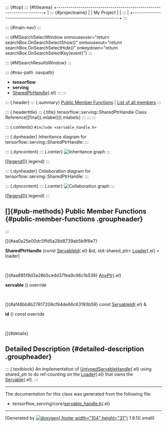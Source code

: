 ::: {#top}
::: {#titlearea}
+-----------------------------------------------------------------------+
| ::: {#projectname}                                                    |
| My Project                                                            |
| :::                                                                   |
+-----------------------------------------------------------------------+
:::

::: {#main-nav}
:::

::: {#MSearchSelectWindow onmouseover="return searchBox.OnSearchSelectShow()" onmouseout="return searchBox.OnSearchSelectHide()" onkeydown="return searchBox.OnSearchSelectKey(event)"}
:::

::: {#MSearchResultsWindow}
:::

::: {#nav-path .navpath}
-   **tensorflow**
-   **serving**
-   [SharedPtrHandle](classtensorflow_1_1serving_1_1SharedPtrHandle.html){.el}
:::
:::

::: {.header}
::: {.summary}
[Public Member Functions](#pub-methods) \| [List of all
members](classtensorflow_1_1serving_1_1SharedPtrHandle-members.html)
:::

::: {.headertitle}
::: {.title}
tensorflow::serving::SharedPtrHandle Class
Reference[[final]{.mlabel}]{.mlabels}
:::
:::
:::

::: {.contents}
`#include <servable_handle.h>`

::: {.dynheader}
Inheritance diagram for tensorflow::serving::SharedPtrHandle:
:::

::: {.dyncontent}
::: {.center}
![Inheritance
graph](classtensorflow_1_1serving_1_1SharedPtrHandle__inherit__graph.png)
:::

[\[[legend](graph_legend.html)\]]{.legend}
:::

::: {.dynheader}
Collaboration diagram for tensorflow::serving::SharedPtrHandle:
:::

::: {.dyncontent}
::: {.center}
![Collaboration
graph](classtensorflow_1_1serving_1_1SharedPtrHandle__coll__graph.png)
:::

[\[[legend](graph_legend.html)\]]{.legend}
:::

[]{#pub-methods} Public Member Functions {#public-member-functions .groupheader}
----------------------------------------
:::

[]{#aa0a25e00dc5ffd5a28d8739ab5b9f8e7}  

**SharedPtrHandle** (const
[ServableId](structtensorflow_1_1serving_1_1ServableId.html){.el} &id,
std::shared\_ptr\<
[Loader](classtensorflow_1_1serving_1_1Loader.html){.el} \> loader)

 

[]{#aa885f8d3a28b5cedd37fea9c96c1b536}
[AnyPtr](classtensorflow_1_1serving_1_1AnyPtr.html){.el} 

**servable** () override

 

[]{#af48bb8b27817208cf94de66c63193b59} const
[ServableId](structtensorflow_1_1serving_1_1ServableId.html){.el} & 

**id** () const override

 

[]{#details}

Detailed Description {#detailed-description .groupheader}
--------------------

::: {.textblock}
An implementation of
[UntypedServableHandle](classtensorflow_1_1serving_1_1UntypedServableHandle.html){.el}
using shared\_ptr to do ref-counting on the
[Loader](classtensorflow_1_1serving_1_1Loader.html){.el} that owns the
[Servable](classtensorflow_1_1serving_1_1Servable.html){.el}.
:::

------------------------------------------------------------------------

The documentation for this class was generated from the following file:

-   tensorflow\_serving/core/[servable\_handle.h](servable__handle_8h_source.html){.el}

------------------------------------------------------------------------

[Generated by [![doxygen](doxygen.svg){.footer width="104"
height="31"}](https://www.doxygen.org/index.html) 1.9.1]{.small}

